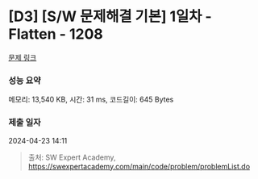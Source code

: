# [D3] [S/W 문제해결 기본] 1일차 - Flatten - 1208 

[문제 링크](https://swexpertacademy.com/main/code/problem/problemDetail.do?contestProbId=AV139KOaABgCFAYh) 

### 성능 요약

메모리: 13,540 KB, 시간: 31 ms, 코드길이: 645 Bytes

### 제출 일자

2024-04-23 14:11



> 출처: SW Expert Academy, https://swexpertacademy.com/main/code/problem/problemList.do